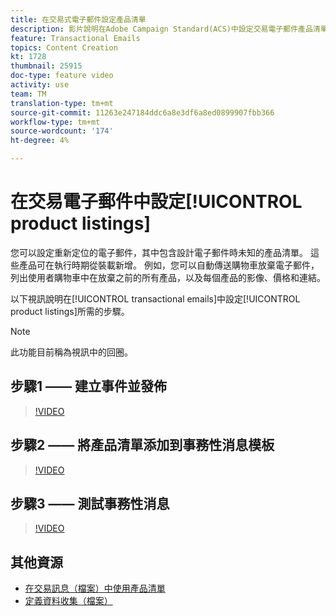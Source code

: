 ```yaml
---
title: 在交易式電子郵件設定產品清單
description: 影片說明在Adobe Campaign Standard(ACS)中設定交易電子郵件產品清單所需的步驟。
feature: Transactional Emails
topics: Content Creation
kt: 1728
thumbnail: 25915
doc-type: feature video
activity: use
team: TM
translation-type: tm+mt
source-git-commit: 11263e247184ddc6a8e3df6a8ed0899907fbb366
workflow-type: tm+mt
source-wordcount: '174'
ht-degree: 4%

---
```



# 在交易電子郵件中設定[!UICONTROL product listings]

您可以設定重新定位的電子郵件，其中包含設計電子郵件時未知的產品清單。 這些產品可在執行時期從裝載新增。 例如，您可以自動傳送購物車放棄電子郵件，列出使用者購物車中在放棄之前的所有產品，以及每個產品的影像、價格和連結。

以下視訊說明在[!UICONTROL transactional emails]中設定[!UICONTROL product listings]所需的步驟。

>[!NOTE]
>
>此功能目前稱為視訊中的回圈。

## 步驟1 —— 建立事件並發佈

>[!VIDEO](https://video.tv.adobe.com/v/25914?quality=12)

## 步驟2 —— 將產品清單添加到事務性消息模板

>[!VIDEO](https://video.tv.adobe.com/v/25915?quality=12)

## 步驟3 —— 測試事務性消息

>[!VIDEO](https://video.tv.adobe.com/v/25916?quality=12)

## 其他資源

* [在交易訊息（檔案）中使用產品清單](https://docs.adobe.com/content/help/en/campaign-standard/using/communication-channels/transactional-messaging/event-transactional-messages.html#using-product-listings-in-a-transactional-message)
* [定義資料收集（檔案）](https://docs.adobe.com/content/help/en/campaign-standard/using/administrating/configuring-channels/configuring-transactional-messaging.html#defining-data-collections)
